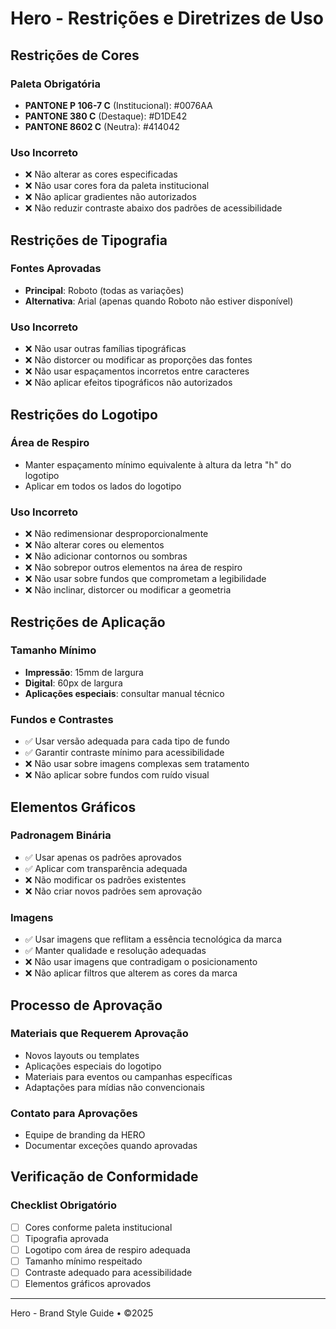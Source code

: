# Hero - Restrições e Diretrizes de Uso

## Restrições de Cores

### Paleta Obrigatória
- **PANTONE P 106-7 C** (Institucional): #0076AA
- **PANTONE 380 C** (Destaque): #D1DE42  
- **PANTONE 8602 C** (Neutra): #414042

### Uso Incorreto
- ❌ Não alterar as cores especificadas
- ❌ Não usar cores fora da paleta institucional
- ❌ Não aplicar gradientes não autorizados
- ❌ Não reduzir contraste abaixo dos padrões de acessibilidade

## Restrições de Tipografia

### Fontes Aprovadas
- **Principal**: Roboto (todas as variações)
- **Alternativa**: Arial (apenas quando Roboto não estiver disponível)

### Uso Incorreto
- ❌ Não usar outras famílias tipográficas
- ❌ Não distorcer ou modificar as proporções das fontes
- ❌ Não usar espaçamentos incorretos entre caracteres
- ❌ Não aplicar efeitos tipográficos não autorizados

## Restrições do Logotipo

### Área de Respiro
- Manter espaçamento mínimo equivalente à altura da letra "h" do logotipo
- Aplicar em todos os lados do logotipo

### Uso Incorreto
- ❌ Não redimensionar desproporcionalmente
- ❌ Não alterar cores ou elementos
- ❌ Não adicionar contornos ou sombras
- ❌ Não sobrepor outros elementos na área de respiro
- ❌ Não usar sobre fundos que comprometam a legibilidade
- ❌ Não inclinar, distorcer ou modificar a geometria

## Restrições de Aplicação

### Tamanho Mínimo
- **Impressão**: 15mm de largura
- **Digital**: 60px de largura
- **Aplicações especiais**: consultar manual técnico

### Fundos e Contrastes
- ✅ Usar versão adequada para cada tipo de fundo
- ✅ Garantir contraste mínimo para acessibilidade
- ❌ Não usar sobre imagens complexas sem tratamento
- ❌ Não aplicar sobre fundos com ruído visual

## Elementos Gráficos

### Padronagem Binária
- ✅ Usar apenas os padrões aprovados
- ✅ Aplicar com transparência adequada
- ❌ Não modificar os padrões existentes
- ❌ Não criar novos padrões sem aprovação

### Imagens
- ✅ Usar imagens que reflitam a essência tecnológica da marca
- ✅ Manter qualidade e resolução adequadas
- ❌ Não usar imagens que contradigam o posicionamento
- ❌ Não aplicar filtros que alterem as cores da marca

## Processo de Aprovação

### Materiais que Requerem Aprovação
- Novos layouts ou templates
- Aplicações especiais do logotipo
- Materiais para eventos ou campanhas específicas
- Adaptações para mídias não convencionais

### Contato para Aprovações
- Equipe de branding da HERO
- Documentar exceções quando aprovadas

## Verificação de Conformidade

### Checklist Obrigatório
- [ ] Cores conforme paleta institucional
- [ ] Tipografia aprovada
- [ ] Logotipo com área de respiro adequada
- [ ] Tamanho mínimo respeitado
- [ ] Contraste adequado para acessibilidade
- [ ] Elementos gráficos aprovados

---

Hero - Brand Style Guide • ©2025